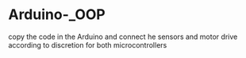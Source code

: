 # Arduino-_OOP
copy the code in the Arduino and connect he sensors and motor drive according to discretion for both microcontrollers
